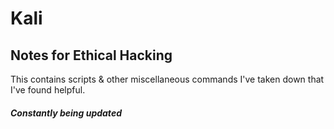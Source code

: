 # Kali
 ## Notes for Ethical Hacking

This contains scripts & other miscellaneous commands I've taken down that I've found helpful.

##### Constantly being updated #####
